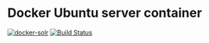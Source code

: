 # Docker Ubuntu server container

[![docker-solr](https://img.shields.io/badge/spy86-ubuntu-blue.svg)](https://cloud.docker.com/repository/docker/spy86/ubuntu) [![Build Status](https://travis-ci.org/spy86/docker-ubuntu.svg?branch=master)](https://travis-ci.org/spy86/docker-ubuntu)
